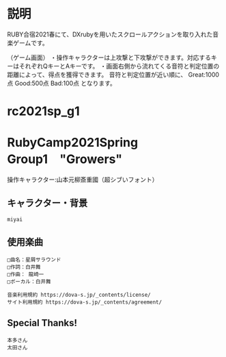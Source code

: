 # 説明
RUBY合宿2021春にて、DXrubyを用いたスクロールアクションを取り入れた音楽ゲームです。

（ゲーム画面）
・操作キャラクターは上攻撃と下攻撃ができます。対応するキーはそれぞれQキーとAキーです。
・画面右側から流れてくる音符と判定位置の距離によって、得点を獲得できます。
音符と判定位置が近い順に、
Great:1000点
Good:500点
Bad:100点
となります。
## 

# rc2021sp_g1
# RubyCamp2021Spring Group1　"Growers"

操作キャラクター:山本元柳斎重國（超シブいフォント）

## キャラクター・背景
    miyai
## 使用楽曲
    □曲名：星屑サラウンド
    □作詞：白井舞
    □作曲： 龍崎一
    □ボーカル：白井舞

    音楽利用規約 https://dova-s.jp/_contents/license/
    サイト利用規約 https://dova-s.jp/_contents/agreement/

## Special Thanks! 
    本多さん
    太田さん